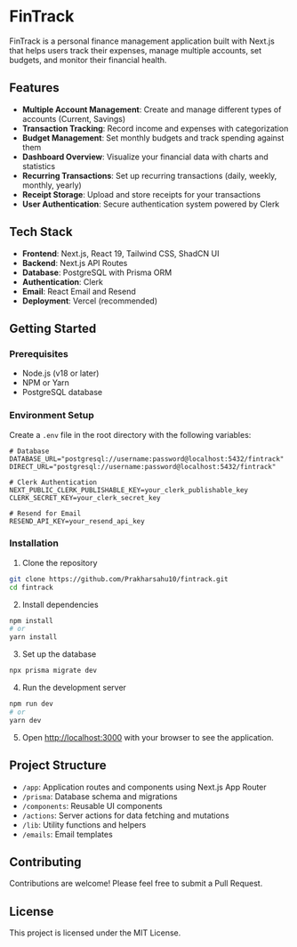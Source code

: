 # FinTrack

FinTrack is a personal finance management application built with Next.js that helps users track their expenses, manage multiple accounts, set budgets, and monitor their financial health.

## Features

- **Multiple Account Management**: Create and manage different types of accounts (Current, Savings)
- **Transaction Tracking**: Record income and expenses with categorization
- **Budget Management**: Set monthly budgets and track spending against them
- **Dashboard Overview**: Visualize your financial data with charts and statistics
- **Recurring Transactions**: Set up recurring transactions (daily, weekly, monthly, yearly)
- **Receipt Storage**: Upload and store receipts for your transactions
- **User Authentication**: Secure authentication system powered by Clerk

## Tech Stack

- **Frontend**: Next.js, React 19, Tailwind CSS, ShadCN UI
- **Backend**: Next.js API Routes
- **Database**: PostgreSQL with Prisma ORM
- **Authentication**: Clerk
- **Email**: React Email and Resend
- **Deployment**: Vercel (recommended)

## Getting Started

### Prerequisites

- Node.js (v18 or later)
- NPM or Yarn
- PostgreSQL database

### Environment Setup

Create a `.env` file in the root directory with the following variables:

```
# Database
DATABASE_URL="postgresql://username:password@localhost:5432/fintrack"
DIRECT_URL="postgresql://username:password@localhost:5432/fintrack"

# Clerk Authentication
NEXT_PUBLIC_CLERK_PUBLISHABLE_KEY=your_clerk_publishable_key
CLERK_SECRET_KEY=your_clerk_secret_key

# Resend for Email
RESEND_API_KEY=your_resend_api_key
```

### Installation

1. Clone the repository

```bash
git clone https://github.com/Prakharsahu10/fintrack.git
cd fintrack
```

2. Install dependencies

```bash
npm install
# or
yarn install
```

3. Set up the database

```bash
npx prisma migrate dev
```

4. Run the development server

```bash
npm run dev
# or
yarn dev
```

5. Open [http://localhost:3000](http://localhost:3000) with your browser to see the application.

## Project Structure

- `/app`: Application routes and components using Next.js App Router
- `/prisma`: Database schema and migrations
- `/components`: Reusable UI components
- `/actions`: Server actions for data fetching and mutations
- `/lib`: Utility functions and helpers
- `/emails`: Email templates

## Contributing

Contributions are welcome! Please feel free to submit a Pull Request.

## License

This project is licensed under the MIT License.
